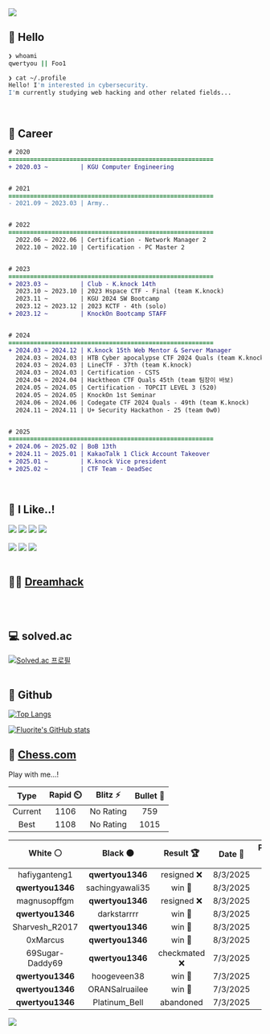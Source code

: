 <div align=left>
  <img src="https://capsule-render.vercel.app/api?type=waving&height=300&color=00f0e0&text=•⩊•" />
<br>

## 👋 Hello
```zsh
❯ whoami
qwertyou || Foo1

❯ cat ~/.profile
Hello! I'm interested in cybersecurity.
I'm currently studying web hacking and other related fields...
```
<br>
  
## 🌱 Career
```diff
# 2020
=========================================================
+ 2020.03 ~         | KGU Computer Engineering


# 2021
=========================================================
- 2021.09 ~ 2023.03 | Army..


# 2022
=========================================================
  2022.06 ~ 2022.06 | Certification - Network Manager 2
  2022.10 ~ 2022.10 | Certification - PC Master 2


# 2023
=========================================================
+ 2023.03 ~         | Club - K.knock 14th
  2023.10 ~ 2023.10 | 2023 Hspace CTF - Final (team K.knock)
  2023.11 ~         | KGU 2024 SW Bootcamp
  2023.12 ~ 2023.12 | 2023 KCTF - 4th (solo)
+ 2023.12 ~         | KnockOn Bootcamp STAFF


# 2024
=========================================================
+ 2024.03 ~ 2024.12 | K.knock 15th Web Mentor & Server Manager
  2024.03 ~ 2024.03 | HTB Cyber apocalypse CTF 2024 Quals (team K.knock)
  2024.03 ~ 2024.03 | LineCTF - 37th (team K.knock)
  2024.03 ~ 2024.03 | Certification - CSTS
  2024.04 ~ 2024.04 | Hacktheon CTF Quals 45th (team 팀장이 바보)
  2024.05 ~ 2024.05 | Certification - TOPCIT LEVEL 3 (520)
  2024.05 ~ 2024.05 | KnockOn 1st Seminar
  2024.06 ~ 2024.06 | Codegate CTF 2024 Quals - 49th (team K.knock)
  2024.11 ~ 2024.11 | U+ Security Hackathon - 25 (team 0w0)


# 2025
=========================================================
+ 2024.06 ~ 2025.02 | BoB 13th
+ 2024.11 ~ 2025.01 | KakaoTalk 1 Click Account Takeover
+ 2025.01 ~         | K.knock Vice president
+ 2025.02 ~         | CTF Team - DeadSec
```
<br>

## 🔨 I Like..!
<img src="https://img.shields.io/badge/Java-ED8B00?style=for-the-badge&logo=openjdk&logoColor=white">
<img src="https://img.shields.io/badge/python-3776AB?style=for-the-badge&logo=python&logoColor=white">
<img src="https://img.shields.io/badge/PHP-777BB4?style=for-the-badge&logo=php&logoColor=white">
<img src="https://img.shields.io/badge/Node.js-43853D?style=for-the-badge&logo=node.js&logoColor=white">
<br><br>
<img src="https://img.shields.io/badge/linux-FCC624?style=for-the-badge&logo=linux&logoColor=black"> 
<img src="https://img.shields.io/badge/docker-%230db7ed.svg?style=for-the-badge&logo=docker&logoColor=white">
<img src="https://img.shields.io/badge/GIT-E44C30?style=for-the-badge&logo=git&logoColor=white">
<br><br>

## 👨‍💻 [Dreamhack](https://dreamhack.io/users/40186)
<br><br>


## 💻 solved.ac
[![Solved.ac
프로필](http://mazassumnida.wtf/api/v2/generate_badge?boj=qwertyou)](https://solved.ac/qwertyou)
<br><br>

## 🚀 Github
[![Top Langs](https://github-readme-stats.vercel.app/api/top-langs/?username=qw3rtyou&layout=compact)](https://github.com/qw3rtyou/github-readme-stats)

[![Fluorite's GitHub stats](https://github-readme-stats.vercel.app/api?username=qw3rtyou)](https://github.com/anuraghazra/github-readme-stats)

## 🏁 [Chess.com](https://www.chess.com/)
Play with me...!
<!--START_SECTION:chessStats-->
<!-- Automatically generated with https://github.com/Balastrong/chess-stats-action -->

| Type | Rapid ⏲️ | Blitz ⚡ | Bullet 🔫 |
|:---:|:---:|:---:|:---:|
| Current | 1106 | No Rating | 759 |
| Best | 1108 | No Rating | 1015 |

| White ⚪ | Black ⚫ | Result 🏆 | Date 📅 | Position 🗺️ | Type 🕕 |
|:---:|:---:|:---:|:---:|:---:|:---:|
| hafiyganteng1 | **qwertyou1346** | resigned ❌ | 8/3/2025 | <a href="http://www.ee.unb.ca/cgi-bin/tervo/fen.pl?select=1r3kr1/p1p2R1p/1p3Q2/3Bp3/1P3q2/P6P/5PP1/5RK1 b - -">Link</a> | Rapid |
| **qwertyou1346** | sachingyawali35 | win 🥇 | 8/3/2025 | <a href="http://www.ee.unb.ca/cgi-bin/tervo/fen.pl?select=8/6K1/8/p2k4/8/8/P1Q2P2/8 w - -">Link</a> | Rapid |
| magnusopffgm | **qwertyou1346** | resigned ❌ | 8/3/2025 | <a href="http://www.ee.unb.ca/cgi-bin/tervo/fen.pl?select=7k/p5pp/3pQ3/5P2/1PP5/5bP1/P1PK3P/R7 b - -">Link</a> | Rapid |
| **qwertyou1346** | darkstarrrr | win 🥇 | 8/3/2025 | <a href="http://www.ee.unb.ca/cgi-bin/tervo/fen.pl?select=8/8/8/8/k2Q1K2/rpp5/2P4P/2R5 b - -">Link</a> | Rapid |
| Sharvesh_R2017 | **qwertyou1346** | win 🥇 | 8/3/2025 | <a href="http://www.ee.unb.ca/cgi-bin/tervo/fen.pl?select=Q7/p1p2Rpk/1p6/4p3/6qK/3P2P1/PPP2n1P/8 w - -">Link</a> | Rapid |
| 0xMarcus | **qwertyou1346** | win 🥇 | 8/3/2025 | <a href="http://www.ee.unb.ca/cgi-bin/tervo/fen.pl?select=4r1k1/1bp4p/1p5p/pP5r/P1P2p2/3P1P2/5QPN/q6K w - -">Link</a> | Rapid |
| 69Sugar-Daddy69 | **qwertyou1346** | checkmated ❌ | 7/3/2025 | <a href="http://www.ee.unb.ca/cgi-bin/tervo/fen.pl?select=6k1/6QR/4p1p1/8/8/1p1P3P/5rPK/r2q4 b - -">Link</a> | Rapid |
| **qwertyou1346** | hoogeveen38 | win 🥇 | 7/3/2025 | <a href="http://www.ee.unb.ca/cgi-bin/tervo/fen.pl?select=r2qkb1r/pppb1ppp/2nppn2/1B1P4/4P3/2N2N2/PPP2PPP/R1BQK2R b KQkq -">Link</a> | Rapid |
| **qwertyou1346** | ORANSalruailee | win 🥇 | 7/3/2025 | <a href="http://www.ee.unb.ca/cgi-bin/tervo/fen.pl?select=N7/1k5Q/3p4/3Pp3/2p1P1p1/1P4P1/1BP2P1P/R5K1 b - -">Link</a> | Rapid |
| **qwertyou1346** | Platinum_Bell | abandoned  | 7/3/2025 | <a href="http://www.ee.unb.ca/cgi-bin/tervo/fen.pl?select=r2q1k2/ppp3p1/1b2p1Bn/1b1pP3/1P4Pp/2P2P2/7P/4QR1K w - - 1 19">Link</a> | Rapid |

<!--END_SECTION:chessStats-->


<img src="https://capsule-render.vercel.app/api?type=waving&color=00f0e0&height=150&section=footer" />
</div>


